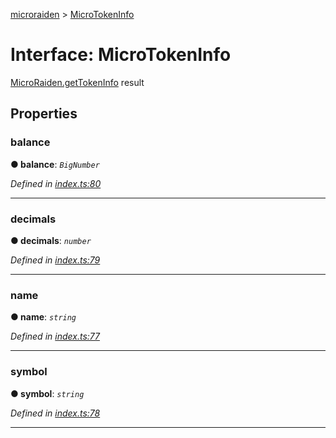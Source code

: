 [microraiden](../README.md) > [MicroTokenInfo](../interfaces/microtokeninfo.md)



# Interface: MicroTokenInfo


[MicroRaiden.getTokenInfo](../classes/microraiden.md#gettokeninfo) result


## Properties
<a id="balance"></a>

###  balance

**●  balance**:  *`BigNumber`* 

*Defined in [index.ts:80](https://github.com/raiden-network/microraiden/blob/99a659d/microraiden/microraiden/webui/microraiden/src/index.ts#L80)*





___

<a id="decimals"></a>

###  decimals

**●  decimals**:  *`number`* 

*Defined in [index.ts:79](https://github.com/raiden-network/microraiden/blob/99a659d/microraiden/microraiden/webui/microraiden/src/index.ts#L79)*





___

<a id="name"></a>

###  name

**●  name**:  *`string`* 

*Defined in [index.ts:77](https://github.com/raiden-network/microraiden/blob/99a659d/microraiden/microraiden/webui/microraiden/src/index.ts#L77)*





___

<a id="symbol"></a>

###  symbol

**●  symbol**:  *`string`* 

*Defined in [index.ts:78](https://github.com/raiden-network/microraiden/blob/99a659d/microraiden/microraiden/webui/microraiden/src/index.ts#L78)*





___


